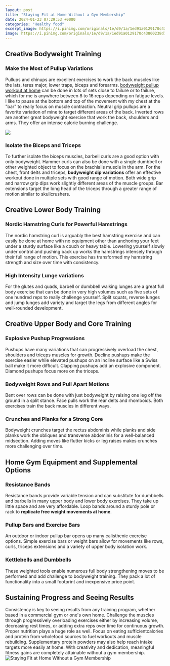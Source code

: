 ```yaml
---
layout: post
title: "Staying Fit at Home Without a Gym Membership"
date: 2024-01-23 07:29:53 +0000
categories: "Healthy food"
excerpt_image: https://i.pinimg.com/originals/1e/d9/1a/1ed91a0129170c43800238d7dd8a05dd.jpg
image: https://i.pinimg.com/originals/1e/d9/1a/1ed91a0129170c43800238d7dd8a05dd.jpg
---
```


## Creative Bodyweight Training
### Make the Most of Pullup Variations
Pullups and chinups are excellent exercises to work the back muscles like the lats, teres major, lower traps, biceps and forearms. [bodyweight pullup workout at home](https://store.fi.io.vn/womens-crazy-beagle-lady-dog-lover-v-neck-t-shirt/women&) can be done in lots of sets close to failure or to failure, which for me is anywhere between 8 to 16 reps depending on fatigue levels. I like to pause at the bottom and top of the movement with my chest at the "bar" to really focus on muscle contraction. Neutral grip pullups are a favorite variation of mine to target different areas of the back. Inverted rows are another great bodyweight exercise that work the back, shoulders and arms. They offer an intense calorie burning challenge.

![](https://i0.wp.com/www.beautybites.org/wp-content/uploads/2017/12/Health-Workout-Posts-1st-Layout-2.jpg?resize=699%2C1437)
### Isolate the Biceps and Triceps
To further isolate the biceps muscles, barbell curls are a good option with only bodyweight. Hammer curls can also be done with a single dumbbell or other weighted object to focus on the brachialis muscle in the arm. For the chest, front delts and triceps, **bodyweight dip variations** offer an effective workout done in multiple sets with good range of motion. Both wide grip and narrow grip dips work slightly different areas of the muscle groups. Bar extensions target the long head of the triceps through a greater range of motion similar to skullcrushers.
## Creative Lower Body Training 
### Nordic Hamstring Curls for Powerful Hamstrings
The nordic hamstring curl is arguably the best hamstring exercise and can easily be done at home with no equipment other than anchoring your feet under a sturdy surface like a couch or heavy table. Lowering yourself slowly under control and pushing back up works the hamstrings intensely through their full range of motion. This exercise has transformed my hamstring strength and size over time with consistency.
### High Intensity Lunge variations
For the glutes and quads, barbell or dumbbell walking lunges are a great full body exercise that can be done in very high volumes such as five sets of one hundred reps to really challenge yourself. Split squats, reverse lunges and jump lunges add variety and target the legs from different angles for well-rounded development.
## Creative Upper Body and Core Training
### Explosive Pushup Progressions  
Pushups have many variations that can progressively overload the chest, shoulders and triceps muscles for growth. Decline pushups make the exercise easier while elevated pushups on an incline surface like a Swiss ball make it more difficult. Clapping pushups add an explosive component. Diamond pushups focus more on the triceps.
### Bodyweight Rows and Pull Apart Motions
Bent over rows can be done with just bodyweight by raising one leg off the ground in a split stance. Face pulls work the rear delts and rhomboids. Both exercises train the back muscles in different ways.
### Crunches and Planks for a Strong Core
Bodyweight crunches target the rectus abdominis while planks and side planks work the obliques and transverse abdominis for a well-balanced midsection. Adding moves like flutter kicks or leg raises makes crunches more challenging over time.
## Home Gym Equipment and Supplemental Options  
### Resistance Bands
Resistance bands provide variable tension and can substitute for dumbbells and barbells in many upper body and lower body exercises. They take up little space and are very affordable. Loop bands around a sturdy pole or rack to **replicate free weight movements at home**.
### Pullup Bars and Exercise Bars 
An outdoor or indoor pullup bar opens up many calisthenic exercise options. Simple exercise bars or weight bars allow for movements like rows, curls, triceps extensions and a variety of upper body isolation work. 
### Kettlebells and Dumbbells
These weighted tools enable numerous full body strengthening moves to be performed and add challenge to bodyweight training. They pack a lot of functionality into a small footprint and inexpensive price point.
## Sustaining Progress and Seeing Results
Consistency is key to seeing results from any training program, whether based in a commercial gym or one's own home. Challenge the muscles through progressively overloading exercises either by increasing volume, decreasing rest times, or adding extra reps over time for continuous growth. Proper nutrition plays a huge role as well. Focus on eating sufficientcalories and protein from wholefood sources to fuel workouts and muscle rebuilding. Supplementary protein powders may also help reach intake targets more easily at home. With creativity and dedication, meaningful fitness gains are completely attainable without a gym membership.
![Staying Fit at Home Without a Gym Membership](https://i.pinimg.com/originals/1e/d9/1a/1ed91a0129170c43800238d7dd8a05dd.jpg)